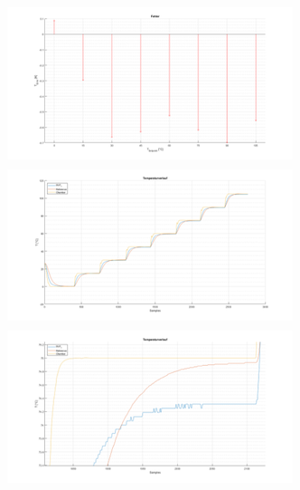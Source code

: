 ![Fehler](errors.png)

![Temperaturverlauf](temperature_diagram.png)

![Temperaturverlauf 75 °C Punkt](temperature_diagram_detail75.png)
